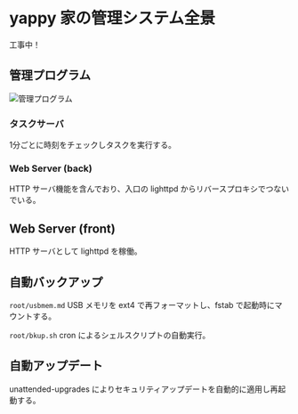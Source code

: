 # yappy 家の管理システム全景

工事中！

## 管理プログラム
![管理プログラム](./shanghai.png)

### タスクサーバ
1分ごとに時刻をチェックしタスクを実行する。

### Web Server (back)
HTTP サーバ機能を含んでおり、入口の lighttpd からリバースプロキシでつないでいる。


## Web Server (front)
HTTP サーバとして lighttpd を稼働。


## 自動バックアップ
`root/usbmem.md` USB メモリを ext4 で再フォーマットし、fstab で起動時にマウントする。

`root/bkup.sh` cron によるシェルスクリプトの自動実行。


## 自動アップデート
unattended-upgrades によりセキュリティアップデートを自動的に適用し再起動する。
